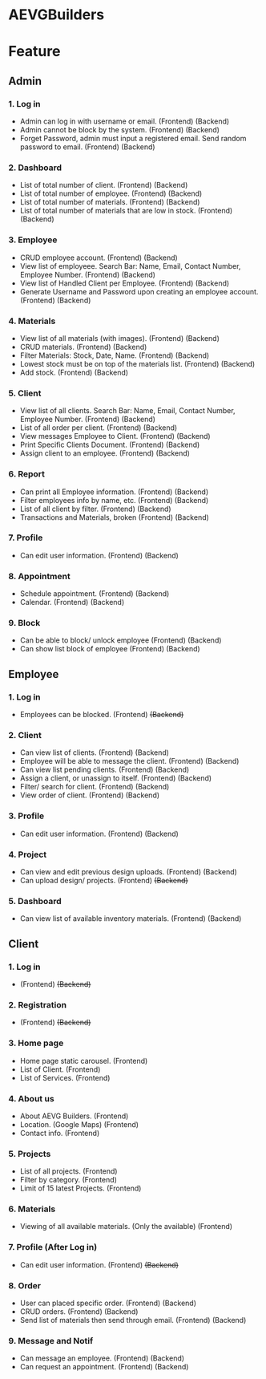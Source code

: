 # AEVGBuilders

# Feature

## Admin

<!-- '~~' to strike -->

### 1. Log in

- Admin can log in with username or email. (Frontend) (Backend)
- Admin cannot be block by the system. (Frontend) (Backend)
- Forget Password, admin must input a registered email. Send random password to email. (Frontend) (Backend)

### 2. Dashboard

- List of total number of client. (Frontend) (Backend)
- List of total number of employee. (Frontend) (Backend)
- List of total number of materials. (Frontend) (Backend)
- List of total number of materials that are low in stock. (Frontend) (Backend)

### 3. Employee

- CRUD employee account. (Frontend) (Backend)
- View list of employeee. Search Bar: Name, Email, Contact Number, Employee Number. (Frontend) (Backend)
- View list of Handled Client per Employee. (Frontend) (Backend)
- Generate Username and Password upon creating an employee account. (Frontend) (Backend)

### 4. Materials

- View list of all materials (with images). (Frontend) (Backend)
- CRUD materials. (Frontend) (Backend)
- Filter Materials: Stock, Date, Name. (Frontend) (Backend)
- Lowest stock must be on top of the materials list. (Frontend) (Backend)
- Add stock. (Frontend) (Backend)


### 5. Client 

- View list of all clients. Search Bar: Name, Email, Contact Number, Employee Number. (Frontend) (Backend)
- List of all order per client. (Frontend) (Backend)
- View messages Employee to Client. (Frontend) (Backend)
- Print Specific Clients Document. (Frontend) (Backend)
- Assign client to an employee. (Frontend) (Backend)

### 6. Report

- Can print all Employee information. (Frontend) (Backend)
- Filter employees info by name, etc. (Frontend) (Backend)
- List of all client by filter. (Frontend) (Backend)
- Transactions and Materials, broken (Frontend) (Backend)

### 7. Profile

- Can edit user information. (Frontend) (Backend)

### 8. Appointment

- Schedule appointment. (Frontend) (Backend)
- Calendar. (Frontend) (Backend)

### 9. Block

- Can be able to block/ unlock employee (Frontend) (Backend)
- Can show list block of employee (Frontend) (Backend)



## Employee 

### 1. Log in

- Employees can be blocked. (Frontend) ~~(Backend)~~

### 2. Client

- Can view list of clients. (Frontend) (Backend)
- Employee will be able to message the client. (Frontend) (Backend)
- Can view list pending clients. (Frontend) (Backend)
- Assign a client, or unassign to itself. (Frontend) (Backend)
- Filter/ search for client. (Frontend) (Backend)
- View order of client. (Frontend) (Backend)

### 3. Profile

- Can edit user information. (Frontend) (Backend)

### 4. Project

- Can view and edit previous design uploads. (Frontend) (Backend)
- Can upload design/ projects. (Frontend) ~~(Backend)~~
<!-- ### 4. Materials
- Can upload materials (Frontend) ~(Backend)~ -->

### 5. Dashboard

- Can view list of available inventory materials. (Frontend) (Backend)



## Client

### 1. Log in

- (Frontend) ~~(Backend)~~

### 2. Registration 

- (Frontend) ~~(Backend)~~

### 3. Home page

- Home page static carousel. (Frontend)
- List of Client. (Frontend)
- List of Services. (Frontend)

### 4. About us

- About AEVG Builders. (Frontend)
- Location. (Google Maps) (Frontend)
- Contact info. (Frontend)

### 5. Projects

- List of all projects. (Frontend)
- Filter by category. (Frontend)
- Limit of 15 latest Projects. (Frontend)

### 6. Materials

- Viewing of all available materials. (Only the available) (Frontend)

### 7. Profile (After Log in)

- Can edit user information. (Frontend) ~~(Backend)~~

### 8. Order

- User can placed specific order. (Frontend) (Backend)
- CRUD orders. (Frontend) (Backend)
- Send list of materials then send through email. (Frontend) (Backend)

### 9. Message and Notif

- Can message an employee. (Frontend) (Backend)
- Can request an appointment. (Frontend) (Backend)
